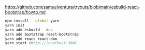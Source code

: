 https://github.com/samuelventura/tryouts/blob/main/esbuild-react-bootstrap/howto.md



```bash
npm install --global yarn
yarn init
yarn add esbuild --dev
yarn add bootstrap react-bootstrap
yarn add react react-dom
yarn start #http://localhost:3000
```
